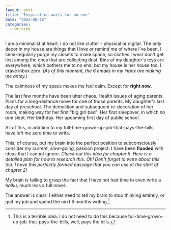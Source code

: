 ```yaml
---
layout: post
title: "Inspiration waits for no one"
date: "2023-08-15"
categories:
  - writing
---
```


I am a minimalist at heart. I do not like clutter - physical or digital. The only decor in my house are things that I love or remind me of where I've been. I semi-regularly purge my closets to make space, so clothes I wear don't get lost among the ones that are collecting dust. Bins of my daughter's toys are everywhere, which bothers me to no end, but my house is her house too. I crave inbox zero. _(As of this moment, the 6 emails in my inbox are making me antsy.)_

The calmness of my space makes me feel calm. Except for **right now**. 

The last few months have been utter chaos. Health issues of aging parents. Plans for a long-distance move for one of those parents. My daughter's last day of preschool. The demolition and subsequent re-decoration of her room, making way for her first "big girl bed". Her first sleepover, in which _no one_ slept. Her birthday. Her upcoming first day of public school. 

All of this, in addtiion to my full-time-grown-up-job-that-pays-the-bills, have left me zero time to write. 

This, of course, put my brain into the perfect position to subconsciously consider my current, slow-going, passion project. I have been **flooded** with ideas that I cannot ignore. _Check out this idea for chapter 5._ _Here is a detailed plan for how to research this._ _Oh! Don't forget to write about this too._ _I have this perfectly formed passage that you can use at the start of chapter 2!_ 

My brain is failing to grasp the fact that I have not had time to even write a _haiku_, much less a full novel.

The answer is clear: I either need to tell my brain to stop thinking entirely, or quit my job and spend the next 6 months writing.[^1]



[^1]: This is a terrible idea. I do not need to do this because full-time-grown-up-job-that-pays-the-bills, well, pays the bills.